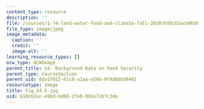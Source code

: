 ```yaml
---
content_type: resource
description: ''
file: /courses/1-74-land-water-food-and-climate-fall-2020/610c62ace9bdbd682fe8991e72b7c3de_Fig_S4.5.jpg
file_type: image/jpeg
image_metadata:
  caption: ''
  credit: ''
  image-alt: ''
learning_resource_types: []
ocw_type: OCWImage
parent_title: S4. Background Data on Food Security
parent_type: CourseSection
parent_uid: 8da17822-01c8-a1aa-e586-9f4dbbb56401
resourcetype: Image
title: Fig_S4.5.jpg
uid: 610c62ac-e9bd-bd68-2fe8-991e72b7c3de
---
```

